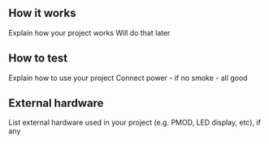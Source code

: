 <!---

This file is used to generate your project datasheet. Please fill in the information below and delete any unused
sections.

You can also include images in this folder and reference them in the markdown. Each image must be less than
512 kb in size, and the combined size of all images must be less than 1 MB.
-->

## How it works

Explain how your project works
Will do that later 

## How to test

Explain how to use your project
Connect power - if no smoke - all good 


## External hardware

List external hardware used in your project (e.g. PMOD, LED display, etc), if any
